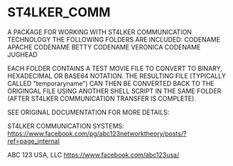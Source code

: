 # ST4LKER_COMM
A PACKAGE FOR WORKING WITH ST4LKER COMMUNICATION TECHNOLOGY
THE FOLLOWING FOLDERS ARE INCLUDED:
CODENAME APACHE
CODENAME BETTY
CODENAME VERONICA
CODENAME JUGHEAD

EACH FOLDER CONTAINS A TEST MOVIE FILE TO CONVERT TO BINARY, HEXADECIMAL OR BASE64 NOTATION. THE RESULTING FILE (TYPICALLY CALLED
"temporaryname") CAN THEN BE CONVERTED BACK TO THE ORIGINGAL FILE USING ANOTHER SHELL SCRIPT IN THE SAME FOLDER
(AFTER ST4LKER COMMUNICATION TRANSFER IS COMPLETE).

SEE ORIGINAL DOCUMENTATION FOR MORE DETAILS:

ST4LKER COMMUNICATION SYSTEMS:
https://www.facebook.com/pg/abc123networktheory/posts/?ref=page_internal

ABC 123 USA, LLC
https://www.facebook.com/abc123usa/
